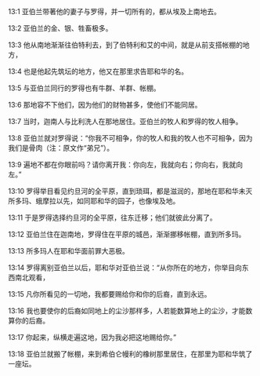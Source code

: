 <a id="1"></a>13:1  亚伯兰带著他的妻子与罗得，并一切所有的，都从埃及上南地去。  

<a id="2"></a>13:2  亚伯兰的金、银、牲畜极多。  

<a id="3"></a>13:3  他从南地渐渐往伯特利去，到了伯特利和艾的中间，就是从前支搭帐棚的地方，  

<a id="4"></a>13:4  也是他起先筑坛的地方，他又在那里求告耶和华的名。  

<a id="5"></a>13:5  与亚伯兰同行的罗得也有牛群、羊群、帐棚。  

<a id="6"></a>13:6  那地容不下他们，因为他们的财物甚多，使他们不能同居。  

<a id="7"></a>13:7  当时，迦南人与比利洗人在那地居住。亚伯兰的牧人和罗得的牧人相争。  

<a id="8"></a>13:8  亚伯兰就对罗得说：“你我不可相争，你的牧人和我的牧人也不可相争，因为我们是骨肉（注：原文作“弟兄”）。  

<a id="9"></a>13:9  遍地不都在你眼前吗？请你离开我：你向左，我就向右；你向右，我就向左。”  

<a id="10"></a>13:10  罗得举目看见约旦河的全平原，直到琐珥，都是滋润的，那地在耶和华未灭所多玛、蛾摩拉以先，如同耶和华的园子，也像埃及地。  

<a id="11"></a>13:11  于是罗得选择约旦河的全平原，往东迁移；他们就彼此分离了。  

<a id="12"></a>13:12  亚伯兰住在迦南地，罗得住在平原的城邑，渐渐挪移帐棚，直到所多玛。  

<a id="13"></a>13:13  所多玛人在耶和华面前罪大恶极。  

<a id="14"></a>13:14  罗得离别亚伯兰以后，耶和华对亚伯兰说：“从你所在的地方，你举目向东西南北观看，  

<a id="15"></a>13:15  凡你所看见的一切地，我都要赐给你和你的后裔，直到永远。  

<a id="16"></a>13:16  我也要使你的后裔如同地上的尘沙那样多，人若能数算地上的尘沙，才能数算你的后裔。  

<a id="17"></a>13:17  你起来，纵横走遍这地，因为我必把这地赐给你。”  

<a id="18"></a>13:18  亚伯兰就搬了帐棚，来到希伯仑幔利的橡树那里居住，在那里为耶和华筑了一座坛。  

